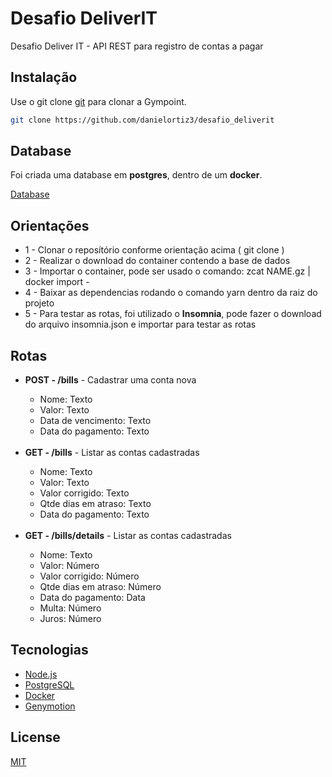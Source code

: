 # Desafio DeliverIT

<p>Desafio Deliver IT - API REST para registro de contas a pagar</>

## Instalação

Use o git clone [git](https://github.com/danielortiz3/desafio_deliverit/) para clonar a Gympoint.

```bash
git clone https://github.com/danielortiz3/desafio_deliverit
```
## Database ##
Foi criada uma database em <b>postgres</b>, dentro de um <b>docker</b>.

<a href="https://drive.google.com/file/d/17aEoQFCBWsR_olF6Cl5eA-N3s0pLhrKI/view?usp=sharing" rel="nofollow">Database</a>

## Orientações ##

<ul>
  <li>1 - Clonar o reposítório conforme orientação acima ( git clone )</li>
  <li>2 - Realizar o download do container contendo a base de dados</li>
  <li>3 - Importar o container, pode ser usado o comando:  zcat NAME.gz | docker import - <container_name></li>
  <li>4 - Baixar as dependencias rodando o comando yarn dentro da raiz do projeto</li>
  <li>5 - Para testar as rotas, foi utilizado o <b>Insomnia</b>, pode fazer o download do arquivo insomnia.json e importar para testar as rotas</li>
</ul>

<h2>Rotas</h2>
<ul>
  <li><b>POST - /bills</b> - Cadastrar uma conta nova</li>
    <ul>
      <li> Nome: Texto</li>
      <li> Valor: Texto</li>
      <li> Data de vencimento: Texto</li>
      <li> Data do pagamento: Texto</li>
    </ul>
    </br>
  <li><b>GET - /bills</b> - Listar as contas cadastradas</li>
    <ul>
      <li> Nome: Texto</li>
      <li> Valor: Texto</li>
      <li> Valor corrigido: Texto</li>
      <li> Qtde dias em atraso: Texto</li>
      <li> Data do pagamento: Texto</li>
    </ul>
    </br>
    <li><b>GET - /bills/details</b> - Listar as contas cadastradas</li>
    <ul>
      <li> Nome: Texto</li>
      <li> Valor: Número</li>
      <li> Valor corrigido: Número</li>
      <li> Qtde dias em atraso: Número</li>
      <li> Data do pagamento: Data</li>
      <li> Multa: Número</li>
      <li> Juros: Número</li>
    </ul>
</ul>

<h2>Tecnologias</h2>
<ul>
 <li><a href="https://nodejs.org/en/" rel="nofollow">Node.js</a></li>
 <li><a href="https://www.postgresql.org/about/" rel="nofollow">PostgreSQL</a></li>
 <li><a href="https://www.docker.com/" rel="nofollow">Docker</a></li>
 <li><a href="https://www.genymotion.com/" rel="nofollow">Genymotion</a></li> 
</ul>

## License
[MIT](https://choosealicense.com/licenses/mit/)
